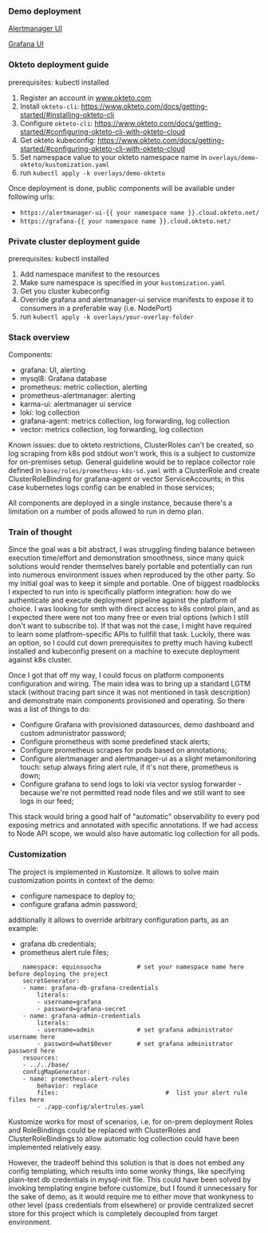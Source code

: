 ### Demo deployment

[Alertmanager UI](https://alertmanager-ui-equinsuocha.cloud.okteto.net/)

[Grafana UI](https://grafana-equinsuocha.cloud.okteto.net/)

### Okteto deployment guide

prerequisites: kubectl installed

1. Register an account in www.okteto.com
2. Install `okteto-cli`: https://www.okteto.com/docs/getting-started/#installing-okteto-cli
3. Configure `okteto-cli`: https://www.okteto.com/docs/getting-started/#configuring-okteto-cli-with-okteto-cloud
4. Get okteto kubeconfig: https://www.okteto.com/docs/getting-started/#configuring-okteto-cli-with-okteto-cloud
6. Set namespace value to your okteto namespace name in `overlays/demo-okteto/kustomization.yaml`
7. run `kubectl apply -k overlays/demo-okteto`

Once deployment is done, public components will be available
under following urls:
- `https://alertmanager-ui-{{ your namespace name }}.cloud.okteto.net/`
- `https://grafana-{{ your namespace name }}.cloud.okteto.net/`

### Private cluster deployment guide

prerequisites: kubectl installed

1. Add namespace manifest to the resources
2. Make sure namespace is specified in your `kustomization.yaml`
3. Get you cluster kubeconfig
4. Override grafana and alertmanager-ui service manifests to expose it to consumers in a preferable way (i.e. NodePort)
5. run `kubectl apply -k overlays/your-overlay-folder`

### Stack overview

Components:
 - grafana: UI, alerting
 - mysql8: Grafana database
 - prometheus: metric collection, alerting
 - prometheus-alertmanager: alerting
 - karma-ui: alertmanager ui service
 - loki: log collection 
 - grafana-agent: metrics collection, log forwarding, log collection
 - vector: metrics collection, log forwarding, log collection

Known issues: due to okteto restrictions, ClusterRoles can't be created, so log scraping from k8s pod stdout won't work, this is a subject to customize for on-premises setup. General guideline would be to replace collector role defined in `base/roles/prometheus-k8s-sd.yaml` with a ClusterRole and create ClusterRoleBinding for grafana-agent or vector ServiceAccounts; in this case kubernetes logs config can be enabled in those services;

All components are deployed in a single instance, because there's a limitation on a number of pods allowed to run in demo plan.

### Train of thought

Since the goal was a bit abstract, I was struggling finding balance between execution time/effort and demonstration smoothness, since many quick solutions would render themselves barely portable and potentially can run into numerous environment issues when reproduced by the other party. So my initial goal was to keep it simple and portable. One of biggest roadblocks I expected to run into is specifically platform integration: how do we authenticate and execute deployment pipeline against the platform of choice. I was looking for smth with direct access to k8s control plain, and as I expected there were not too many free or even trial options (which I still don't want to subscribe to). If that was not the case, I might have required to learn some platfrom-specific APIs to fullfill that task. Luckily, there was an option, so I could cut down prerequisites to pretty much having kubectl installed and kubeconfig present on a machine to execute deployment against k8s cluster.

Once I got that off my way, I could focus on platform components configuration and wiring.
The main idea was to bring up a standard LGTM stack (without tracing part since it was not mentioned in task description) and demonstrate main components provisioned and operating. So there was a list of things to do:
- Configure Grafana with provisioned datasources, demo dashboard and custom administrator password;
- Configure prometheus with some predefined stack alerts;
- Configure prometheus scrapes for pods based on annotations;
- Configure alertmanager and alertmanager-ui as a slight metamonitoring touch: setup always firing alert rule, if it's not there, prometheus is down;
- Configure grafana to send logs to loki via vector syslog forwarder - because we're not permitted read node files and we still want to see logs in our feed;

This stack would bring a good half of "automatic" observability to every pod exposing metrics and annotated with specific annotations. If we had access to Node API scope, we would also have automatic log collection for all pods.

### Customization

The project is implemented in Kustomize. It allows to solve main customization points in context of the demo:
- configure namespace to deploy to;
- configure grafana admin password;

additionally it allows to override arbitrary configuration parts, as an example:
- grafana db credentials;
- prometheus alert rule files;

```
    namespace: equinsuocha          # set your namespace name here before deploying the project
    secretGenerator:
    - name: grafana-db-grafana-credentials
        literals:
        - username=grafana
        - password=grafana-secret    
    - name: grafana-admin-credentials
        literals:
        - username=admin            # set grafana administrator username here 
        - password=what$0ever       # set grafana administrator password here 
    resources:
    - ../../base/
    configMapGenerator:
    - name: prometheus-alert-rules
        behavior: replace                   
        files:                              #  list your alert rule files here
        - ./app-config/alertrules.yaml
```

Kustomize works for most of scenarios, i.e. for on-prem deployment Roles and RoleBindings could be replaced with ClusterRoles and ClusterRoleBindings to allow automatic log collection could have been implemented relatively easy.

However, the tradeoff behind this solution is that is does not embed any config templating, which results into some wonky things, like specifying plain-text db credentials in mysql-init file. This could have been solved by invoking templating engine before customize, but I found it unnecessary for the sake of demo, as it would require me to either move that wonkyness to other level (pass credentials from elsewhere) or provide centralized secret store for this project which is completely decoupled from target environment.
